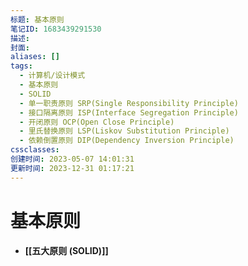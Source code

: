 ```yaml
---
标题: 基本原则
笔记ID: 1683439291530
描述: 
封面: 
aliases: []
tags:
  - 计算机/设计模式
  - 基本原则
  - SOLID
  - 单一职责原则 SRP(Single Responsibility Principle)
  - 接口隔离原则 ISP(Interface Segregation Principle)
  - 开闭原则 OCP(Open Close Principle)
  - 里氏替换原则 LSP(Liskov Substitution Principle)
  - 依赖倒置原则 DIP(Dependency Inversion Principle)
cssclasses: 
创建时间: 2023-05-07 14:01:31
更新时间: 2023-12-31 01:17:21
---
```


# 基本原则

- **[[五大原则 (SOLID)]]**
